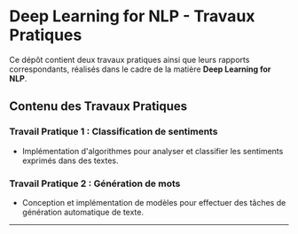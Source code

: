 # Deep Learning for NLP - Travaux Pratiques

Ce dépôt contient deux travaux pratiques ainsi que leurs rapports correspondants, réalisés dans le cadre de la matière **Deep Learning for NLP**.

## Contenu des Travaux Pratiques

### Travail Pratique 1 : Classification de sentiments
- Implémentation d'algorithmes pour analyser et classifier les sentiments exprimés dans des textes.

### Travail Pratique 2 : Génération de mots
- Conception et implémentation de modèles pour effectuer des tâches de génération automatique de texte.

---
